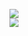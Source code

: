 [![](https://img.shields.io/badge/Made%20With-Github%20Spray-lightgrey.svg?style=for-the-badge&logo=github)](https://github.com/Annihil/github-spray#20152)  
[![](https://i.imgur.com/2DrTn0Z.gif)](https://github.com/Annihil/github-spray)